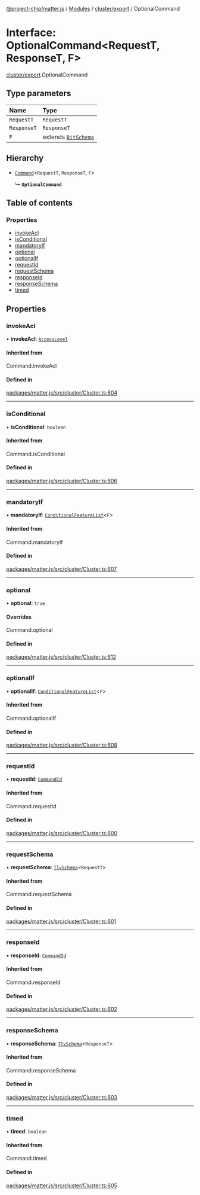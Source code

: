[@project-chip/matter.js](../README.md) / [Modules](../modules.md) / [cluster/export](../modules/cluster_export.md) / OptionalCommand

# Interface: OptionalCommand<RequestT, ResponseT, F\>

[cluster/export](../modules/cluster_export.md).OptionalCommand

## Type parameters

| Name | Type |
| :------ | :------ |
| `RequestT` | `RequestT` |
| `ResponseT` | `ResponseT` |
| `F` | extends [`BitSchema`](../modules/schema_export.md#bitschema) |

## Hierarchy

- [`Command`](../modules/cluster_export.md#command)<`RequestT`, `ResponseT`, `F`\>

  ↳ **`OptionalCommand`**

## Table of contents

### Properties

- [invokeAcl](cluster_export.OptionalCommand.md#invokeacl)
- [isConditional](cluster_export.OptionalCommand.md#isconditional)
- [mandatoryIf](cluster_export.OptionalCommand.md#mandatoryif)
- [optional](cluster_export.OptionalCommand.md#optional)
- [optionalIf](cluster_export.OptionalCommand.md#optionalif)
- [requestId](cluster_export.OptionalCommand.md#requestid)
- [requestSchema](cluster_export.OptionalCommand.md#requestschema)
- [responseId](cluster_export.OptionalCommand.md#responseid)
- [responseSchema](cluster_export.OptionalCommand.md#responseschema)
- [timed](cluster_export.OptionalCommand.md#timed)

## Properties

### invokeAcl

• **invokeAcl**: [`AccessLevel`](../enums/cluster_export.AccessLevel.md)

#### Inherited from

Command.invokeAcl

#### Defined in

[packages/matter.js/src/cluster/Cluster.ts:604](https://github.com/project-chip/matter.js/blob/b7330d72/packages/matter.js/src/cluster/Cluster.ts#L604)

___

### isConditional

• **isConditional**: `boolean`

#### Inherited from

Command.isConditional

#### Defined in

[packages/matter.js/src/cluster/Cluster.ts:606](https://github.com/project-chip/matter.js/blob/b7330d72/packages/matter.js/src/cluster/Cluster.ts#L606)

___

### mandatoryIf

• **mandatoryIf**: [`ConditionalFeatureList`](../modules/cluster_export.md#conditionalfeaturelist)<`F`\>

#### Inherited from

Command.mandatoryIf

#### Defined in

[packages/matter.js/src/cluster/Cluster.ts:607](https://github.com/project-chip/matter.js/blob/b7330d72/packages/matter.js/src/cluster/Cluster.ts#L607)

___

### optional

• **optional**: ``true``

#### Overrides

Command.optional

#### Defined in

[packages/matter.js/src/cluster/Cluster.ts:612](https://github.com/project-chip/matter.js/blob/b7330d72/packages/matter.js/src/cluster/Cluster.ts#L612)

___

### optionalIf

• **optionalIf**: [`ConditionalFeatureList`](../modules/cluster_export.md#conditionalfeaturelist)<`F`\>

#### Inherited from

Command.optionalIf

#### Defined in

[packages/matter.js/src/cluster/Cluster.ts:608](https://github.com/project-chip/matter.js/blob/b7330d72/packages/matter.js/src/cluster/Cluster.ts#L608)

___

### requestId

• **requestId**: [`CommandId`](../modules/datatype_export.md#commandid)

#### Inherited from

Command.requestId

#### Defined in

[packages/matter.js/src/cluster/Cluster.ts:600](https://github.com/project-chip/matter.js/blob/b7330d72/packages/matter.js/src/cluster/Cluster.ts#L600)

___

### requestSchema

• **requestSchema**: [`TlvSchema`](../classes/tlv_export.TlvSchema.md)<`RequestT`\>

#### Inherited from

Command.requestSchema

#### Defined in

[packages/matter.js/src/cluster/Cluster.ts:601](https://github.com/project-chip/matter.js/blob/b7330d72/packages/matter.js/src/cluster/Cluster.ts#L601)

___

### responseId

• **responseId**: [`CommandId`](../modules/datatype_export.md#commandid)

#### Inherited from

Command.responseId

#### Defined in

[packages/matter.js/src/cluster/Cluster.ts:602](https://github.com/project-chip/matter.js/blob/b7330d72/packages/matter.js/src/cluster/Cluster.ts#L602)

___

### responseSchema

• **responseSchema**: [`TlvSchema`](../classes/tlv_export.TlvSchema.md)<`ResponseT`\>

#### Inherited from

Command.responseSchema

#### Defined in

[packages/matter.js/src/cluster/Cluster.ts:603](https://github.com/project-chip/matter.js/blob/b7330d72/packages/matter.js/src/cluster/Cluster.ts#L603)

___

### timed

• **timed**: `boolean`

#### Inherited from

Command.timed

#### Defined in

[packages/matter.js/src/cluster/Cluster.ts:605](https://github.com/project-chip/matter.js/blob/b7330d72/packages/matter.js/src/cluster/Cluster.ts#L605)
